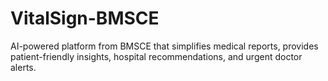 # VitalSign-BMSCE
AI-powered platform from BMSCE that simplifies medical reports, provides patient-friendly insights, hospital recommendations, and urgent doctor alerts.
